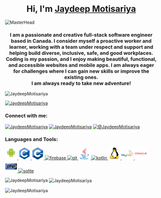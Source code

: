 # <h1 align="center">Hi, I'm <a href="https://github.com/JaydeepMotisariya">Jaydeep Motisariya<a>
    
![MasterHead](https://1.bp.blogspot.com/-7A4WynwLsMw/XbBpCXG8fHI/AAAAAAAAMt4/uOa1bpLskYgrwGbllhSu2SDj_Mig8SXJQCLcBGAsYHQ/s1600/2000_600px.gif)

<h3 align="center">I am a passionate and creative full-stack software engineer based in Canada. I consider myself a proactive worker and learner, working with a team under respect and support and helping build diverse, inclusive, safe, and good workplaces. Coding is my passion, and I enjoy making beautiful, functional, and accessible websites and mobile apps. I am always eager for challenges where I can gain new skills or improve the existing ones. <br> I am always ready to take new adventure!</h3>

<p align="left"> <img src="https://komarev.com/ghpvc/?username=JaydeepMotisariya&label=Profile%20views&color=0e75b6&style=flat" alt="JaydeepMotisariya" /> </p>

<p align="left"> <a href="https://github.com/JaydeepMotisariya/github-profile-trophy"><img src="https://github-profile-trophy.vercel.app/?username=JaydeepMotisariya" alt="JaydeepMotisariya" /></a> </p>


<h3 align="left">Connect with me:</h3>
<p align="left">
<a href="https://www.linkedin.com/in/jmotisariya" target="blank"><img align="center" src="https://raw.githubusercontent.com/rahuldkjain/github-profile-readme-generator/master/src/images/icons/Social/linked-in-alt.svg" alt="JaydeepMotisariya" height="30" width="40" /></a>
<a href="https://leetcode.com/unknown_jd" target="blank"><img align="center" src="https://raw.githubusercontent.com/rahuldkjain/github-profile-readme-generator/master/src/images/icons/Social/leet-code.svg" alt="JaydeepMotisariya" height="30" width="40" /></a>
<a href="https://www.hackerrank.com/jaydeep4" target="blank"><img align="center" src="https://raw.githubusercontent.com/rahuldkjain/github-profile-readme-generator/master/src/images/icons/Social/hackerearth.svg" alt="@JaydeepMotisariya" height="30" width="40" /></a>
</p>

<h3 align="left">Languages and Tools:</h3>
<p align="left"> <a href="https://developer.android.com" target="_blank" rel="noreferrer"> <img src="https://raw.githubusercontent.com/devicons/devicon/master/icons/android/android-original-wordmark.svg" alt="android" width="40" height="40"/> </a> <a href="https://www.cprogramming.com/" target="_blank" rel="noreferrer"> <img src="https://raw.githubusercontent.com/devicons/devicon/master/icons/c/c-original.svg" alt="c" width="40" height="40"/> </a> <a href="https://www.w3schools.com/cpp/" target="_blank" rel="noreferrer"> <img src="https://raw.githubusercontent.com/devicons/devicon/master/icons/cplusplus/cplusplus-original.svg" alt="cplusplus" width="40" height="40"/> </a> <a href="https://firebase.google.com/" target="_blank" rel="noreferrer"> <img src="https://www.vectorlogo.zone/logos/firebase/firebase-icon.svg" alt="firebase" width="40" height="40"/> </a> <a href="https://git-scm.com/" target="_blank" rel="noreferrer"> <img src="https://www.vectorlogo.zone/logos/git-scm/git-scm-icon.svg" alt="git" width="40" height="40"/> </a> <a href="https://www.java.com" target="_blank" rel="noreferrer"> <img src="https://raw.githubusercontent.com/devicons/devicon/master/icons/java/java-original.svg" alt="java" width="40" height="40"/> </a> <a href="https://kotlinlang.org" target="_blank" rel="noreferrer"> <img src="https://www.vectorlogo.zone/logos/kotlinlang/kotlinlang-icon.svg" alt="kotlin" width="40" height="40"/> </a> <a href="https://www.linux.org/" target="_blank" rel="noreferrer"> <img src="https://raw.githubusercontent.com/devicons/devicon/master/icons/linux/linux-original.svg" alt="linux" width="40" height="40"/> </a> <a href="https://www.mysql.com/" target="_blank" rel="noreferrer"> <img src="https://raw.githubusercontent.com/devicons/devicon/master/icons/mysql/mysql-original-wordmark.svg" alt="mysql" width="40" height="40"/> </a> <a href="https://www.oracle.com/" target="_blank" rel="noreferrer"> <img src="https://raw.githubusercontent.com/devicons/devicon/master/icons/oracle/oracle-original.svg" alt="oracle" width="40" height="40"/> </a> <a href="https://www.php.net" target="_blank" rel="noreferrer"> <img src="https://raw.githubusercontent.com/devicons/devicon/master/icons/php/php-original.svg" alt="php" width="40" height="40"/> </a> <a href="https://www.sqlite.org/" target="_blank" rel="noreferrer"> <img src="https://www.vectorlogo.zone/logos/sqlite/sqlite-icon.svg" alt="sqlite" width="40" height="40"/> </a> </p>

<p><img align="left" src="https://github-readme-stats.vercel.app/api/top-langs?username=JaydeepMotisariya&show_icons=true&locale=en&layout=compact" alt="JaydeepMotisariya" /></p>

<p>&nbsp;<img align="center" src="https://github-readme-stats.vercel.app/api?username=JaydeepMotisariya&show_icons=true&locale=en" alt="JaydeepMotisariya" /></p>

<p><img align="center" src="https://github-readme-streak-stats.herokuapp.com/?user=JaydeepMotisariya&" alt="JaydeepMotisariya" /></p>


